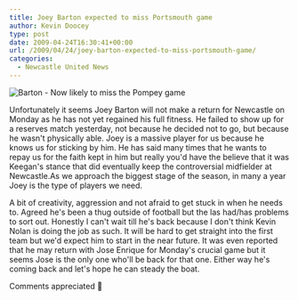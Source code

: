 ```yaml
---
title: Joey Barton expected to miss Portsmouth game
author: Kevin Doocey
type: post
date: 2009-04-24T16:30:41+00:00
url: /2009/04/24/joey-barton-expected-to-miss-portsmouth-game/
categories:
  - Newcastle United News
---
```


![Barton - Now likely to miss the Pompey game](https://static.guim.co.uk/sys-images/Football/Pix/pictures/2008/10/22/JoeyBarton460.jpg)

Unfortunately it seems Joey Barton will not make a return for Newcastle on Monday as he has not yet regained his full fitness. He failed to show up for a reserves match yesterday, not because he decided not to go, but because he wasn't physically able. Joey is a massive player for us because he knows us for sticking by him. He has said many times that he wants to repay us for the faith kept in him but really you'd have the believe that it was Keegan's stance that did eventually keep the controversial midfielder at Newcastle.As we approach the biggest stage of the season, in many a year Joey is the type of players we need.

A bit of creativity, aggression and not afraid to get stuck in when he needs to. Agreed he's been a thug outside of football but the las had/has problems to sort out. Honestly I can't wait till he's back because I don't think Kevin Nolan is doing the job as such. It will be hard to get straight into the first team but we'd expect him to start in the near future. It was even reported that he may return with Jose Enrique for Monday's crucial game but it seems Jose is the only one who'll be back for that one. Either way he's coming back and let's hope he can steady the boat.

Comments appreciated 🙂
